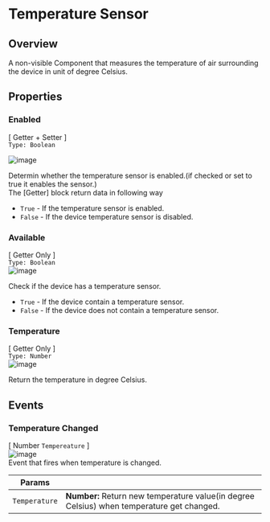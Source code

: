 # Temperature Sensor

## Overview
  
A non-visible Component that measures the temperature of air surrounding the device in unit of degree Celsius.

  
## Properties

  

### Enabled 
[ Getter + Setter ]  
`Type: Boolean`       

![image](url)  

Determin whether the temperature sensor is enabled.(if checked or set to true it enables the sensor.)  
The [Getter] block return data in following way

* `True` - If the temperature sensor is enabled. 
* `False` - If the device temperature sensor is disabled. 


  
### Available 
[ Getter Only ]  
`Type: Boolean`     
![image](url)   

Check if the device has a temperature sensor. 
* `True` - If the device contain a temperature sensor. 
* `False` - If the device does not contain a temperature sensor. 




### Temperature 
[ Getter Only ]  
`Type: Number`      
![image](url)   

Return the temperature in degree Celsius.
## Events  
### Temperature Changed  
[ Number `Tempereature` ]   
![image](url)  
Event that fires when temperature is changed.  

Params           |  []()       
---------------- | ------- 
`Temperature`          | **Number:**  Return new temperature value(in degree Celsius) when temperature get changed.
